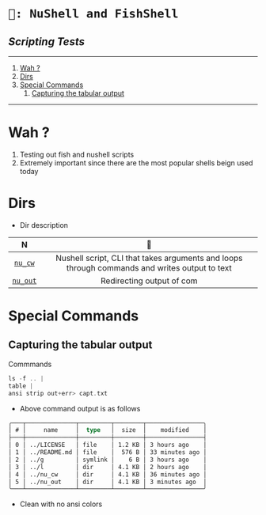 <h1 aling="center"><code>🦜: NuShell and FishShell</code></h1>
<h2 aling="center"><i> Scripting Tests </i></h2>

----
1. [Wah ?](#wah-)
2. [Dirs](#dirs)
3. [Special Commands](#special-commands)
   1. [Capturing the tabular output](#capturing-the-tabular-output)

----

# Wah ? 

1. Testing out fish and nushell scripts
2. Extremely important since there are the most popular shells beign used today 

# Dirs

- Dir description 

N | 🏯
|:--:|:--:|
[`nu_cw`](./nu_cw/) | Nushell script, CLI that takes arguments and loops through commands and writes output to text 
[`nu_out`](./nu_out/) | Redirecting output of com 

# Special Commands 

## Capturing the tabular output 

Commmands 
```rs 
ls -f .. |
table |
ansi strip out+err> capt.txt 
```
- Above command output is as follows 

```rs
╭───┬──────────────┬─────────┬────────┬────────────────╮
│ # │     name     │  type   │  size  │    modified    │
├───┼──────────────┼─────────┼────────┼────────────────┤
│ 0 │ ../LICENSE   │ file    │ 1.2 KB │ 3 hours ago    │
│ 1 │ ../README.md │ file    │  576 B │ 33 minutes ago │
│ 2 │ ../g         │ symlink │    6 B │ 3 hours ago    │
│ 3 │ ../l         │ dir     │ 4.1 KB │ 2 hours ago    │
│ 4 │ ../nu_cw     │ dir     │ 4.1 KB │ 36 minutes ago │
│ 5 │ ../nu_out    │ dir     │ 4.1 KB │ 3 minutes ago  │
╰───┴──────────────┴─────────┴────────┴────────────────╯
```
- Clean with no ansi colors 


